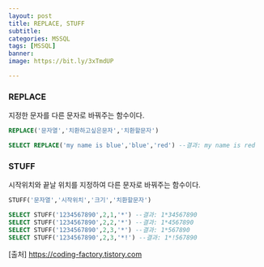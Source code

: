 ```yaml
---
layout: post
title: REPLACE, STUFF
subtitle: 
categories: MSSQL
tags: [MSSQL]
banner:
image: https://bit.ly/3xTmdUP

---
```

### REPLACE

지정한 문자를 다른 문자로 바꿔주는 함수이다.
~~~sql
REPLACE('문자열','치환하고싶은문자','치환할문자')

SELECT REPLACE('my name is blue','blue','red') --결과: my name is red
~~~

### STUFF

시작위치와 끝날 위치를 지정하여 다른 문자로 바꿔주는 함수이다.
~~~sql
STUFF('문자열','시작위치','크기','치환할문자')

SELECT STUFF('1234567890',2,1,'*') --결과: 1*34567890
SELECT STUFF('1234567890',2,2,'*') --결과: 1*4567890
SELECT STUFF('1234567890',2,3,'*') --결과: 1*567890
SELECT STUFF('1234567890',2,3,'*!') --결과: 1*!567890
~~~




[출처] https://coding-factory.tistory.com

